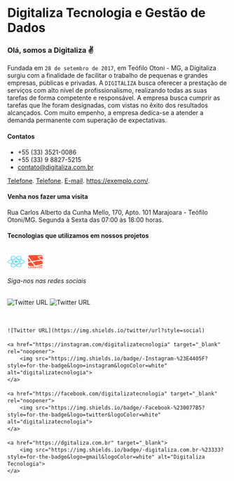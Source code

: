 <!-- Digitaliza/Digitalzia** is a ✨ _special_ ✨ repository because its `README.md` (this file) appears on your GitHub profile. -->

# Digitaliza Tecnologia e Gestão de Dados 

### Olá, somos a Digitaliza :v:

Fundada em `28 de setembro de 2017`, em Teófilo Otoni - MG, a Digitaliza surgiu com a finalidade de facilitar o trabalho de pequenas e grandes empresas, públicas e privadas.
A `DIGITALIZA` busca oferecer a prestação de serviços com alto nível de profissionalismo, realizando todas as suas tarefas de forma competente e responsável.
A empresa busca cumprir as tarefas que lhe foram designadas, com vistas no êxito dos resultados alcançados.
Com muito empenho, a empresa dedica-se a atender a demanda permanente com superação de expectativas.

#### Contatos

* +55 (33) 3521-0086
* +55 (33) 9 8827-5215
* contato@digitaliza.com.br
 
[Telefone](https://exemplo.com/).
[Telefone](https://exemplo.com/).
[E-mail](https://exemplo.com/).
<https://exemplo.com/>.

#### Venha nos fazer uma visita

Rua Carlos Alberto da Cunha Mello, 170, Apto. 101
Marajoara - Teófilo Otoni/MG.
Segunda à Sexta das 07:00 às 18:00 horas.

#### Tecnologias que utilizamos em nossos projetos

<div style="display: inline_block; margin: 1rem 0;"><br/>
	<img alt="Mat__React" width="40" height="30" align="center" src="https://raw.githubusercontent.com/devicons/devicon/master/icons/react/react-original.svg">
    	<img alt="Mat__Laravel" width="40" height="30" align="center" src="https://raw.githubusercontent.com/devicons/devicon/master/icons/laravel/laravel-plain-wordmark.svg">
</div>

###### Siga-nos nas redes sociais

![Twitter URL](https://img.shields.io/twitter/url?style=social&url=https%3A%2F%2Finstagram.com%2Fdigitalizatecnologia)
![Twitter URL](https://img.shields.io/twitter/url?color=%23e4405f&label=Instagram&logo=Instagram&logoColor=e4405f&style=social&url=https%3A%2F%2Finstagram.com%2Fdigitalizatecnologia)

<div style="margin: 1rem 0;">
	<br/>

	![Twitter URL](https://img.shields.io/twitter/url?style=social)

	<a href="https://instagram.com/digitalizatecnologia" target="_blank" rel="noopener">
		<img src="https://img.shields.io/badge/-Instagram-%23E4405F?style=for-the-badge&logo=instagram&logoColor=white" alt="digitalizatecnologia">
	</a>

	<a href="https://facebook.com/digitalizatecnologia" target="_blank" rel="noopener">
		<img src="https://img.shields.io/badge/-Facebook-%230077B5?style=for-the-badge&logo=twitter&logoColor=white" alt="digitalizatecnologia">
	</a>

	<a href="https://dgitaliza.com.br" target="_blank">
		<img src="https://img.shields.io/badge/-digitaliza.com.br-%23333?style=for-the-badge&logo=gmail&logoColor=white" alt="Digitaliza Tecnologia">
	</a>
</div>
